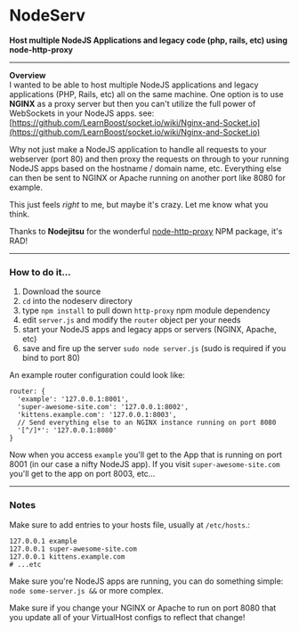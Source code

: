 # NodeServ    

**Host multiple NodeJS Applications and legacy code (php, rails, etc) using node-http-proxy**

---  
**Overview**  
I wanted to be able to host multiple NodeJS applications and legacy applications (PHP, Rails, etc) all on the same machine. One option is to use **NGINX** as a proxy server but then you can't utilize the full power of WebSockets in your NodeJS apps. see: [https://github.com/LearnBoost/socket.io/wiki/Nginx-and-Socket.io](https://github.com/LearnBoost/socket.io/wiki/Nginx-and-Socket.io)

Why not just make a NodeJS application to handle all requests to your webserver (port 80) and then proxy the requests on through to your running NodeJS apps based on the hostname / domain name, etc. Everything else can then be sent to NGINX or Apache running on another port like 8080 for example.

This just feels *right* to me, but maybe it's crazy. Let me know what you think.  
  
Thanks to **Nodejitsu** for the wonderful [node-http-proxy](https://github.com/nodejitsu/node-http-proxy) NPM package, it's RAD!  

--- 

### How to do it...
   
1. Download the source  
2. `cd` into the nodeserv directory  
3. type `npm install` to pull down `http-proxy` npm module dependency  
4. edit `server.js` and modify the `router` object per your needs  
5. start your NodeJS apps and legacy apps or servers (NGINX, Apache, etc)  
6. save and fire up the server `sudo node server.js` (sudo is required if you bind to port 80)  
  
  
An example router configuration could look like:   
   
    router: {
      'example': '127.0.0.1:8001',
      'super-awesome-site.com': '127.0.0.1:8002',
      'kittens.example.com': '127.0.0.1:8003',
      // Send everything else to an NGINX instance running on port 8080
      '[^/]*': '127.0.0.1:8080'
    }
   
Now when you access `example` you'll get to the App that is running on port 8001 (in our case a nifty NodeJS 
app). If you visit `super-awesome-site.com` you'll get to the app on port 8003, etc...

---  

### Notes

Make sure to add entries to your hosts file, usually at `/etc/hosts`.:

    127.0.0.1 example
    127.0.0.1 super-awesome-site.com
    127.0.0.1 kittens.example.com
    # ...etc
    
Make sure you're NodeJS apps are running, you can do something simple: `node some-server.js &&` or more complex.

Make sure if you change your NGINX or Apache to run on port 8080 that you update all of your VirtualHost configs to reflect that change!

